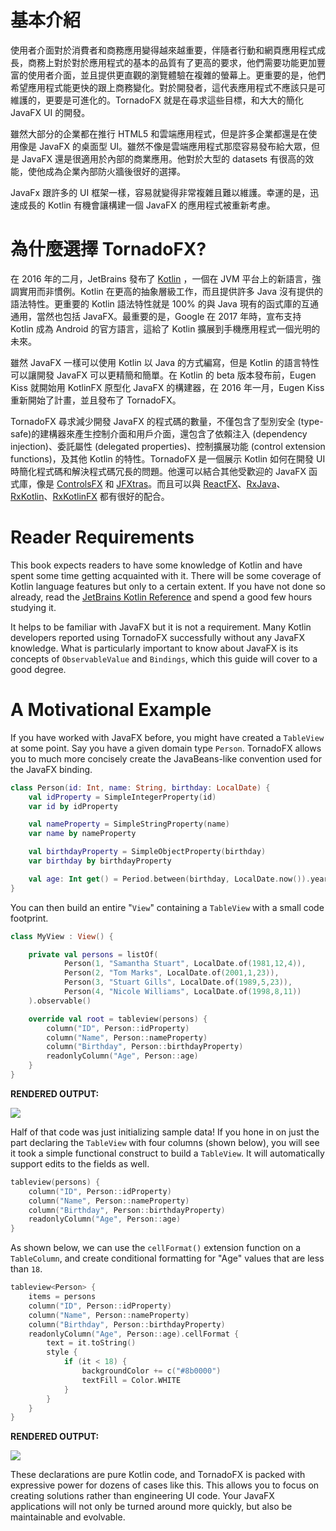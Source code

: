 # 基本介紹

使用者介面對於消費者和商務應用變得越來越重要，伴隨者行動和網頁應用程式成長，商務上對於對於應用程式的基本的品質有了更高的要求，他們需要功能更加豐富的使用者介面，並且提供更直觀的瀏覽體驗在複雜的螢幕上。更重要的是，他們希望應用程式能更快的跟上商務變化。對於開發者，這代表應用程式不應該只是可維護的，更要是可進化的。TornadoFX 就是在尋求這些目標，和大大的簡化 JavaFX UI 的開發。

雖然大部分的企業都在推行 HTML5 和雲端應用程式，但是許多企業都還是在使用像是 JavaFX 的桌面型 UI。雖然不像是雲端應用程式那麼容易發布給大眾，但是 JavaFX 還是很適用於內部的商業應用。他對於大型的 datasets 有很高的效能，使他成為企業內部防火牆後很好的選擇。

JavaFx 跟許多的 UI 框架一樣，容易就變得非常複雜且難以維護。幸運的是，迅速成長的 Kotlin 有機會讓構建一個 JavaFX 的應用程式被重新考慮。

# 為什麼選擇 TornadoFX?

在 2016 年的二月，JetBrains 發布了 [Kotlin](http://kotlinlang.org) ，一個在 JVM 平台上的新語言，強調實用而非慣例。Kotlin 在更高的抽象層級工作，而且提供許多 Java 沒有提供的語法特性。更重要的 Kotlin 語法特性就是 100% 的與 Java 現有的函式庫的互通通用，當然也包括 JavaFX。最重要的是，Google 在 2017 年時，宣布支持 Kotlin 成為 Android 的官方語言，這給了 Kotlin 擴展到手機應用程式一個光明的未來。

雖然 JavaFX 一樣可以使用 Kotlin 以 Java 的方式編寫，但是 Kotlin 的語言特性可以讓開發 JavaFX 可以更精簡和簡單。在 Kotlin 的 beta 版本發布前，Eugen Kiss 就開始用 KotlinFX 原型化 JavaFX 的構建器，在 2016 年一月，Eugen Kiss 重新開始了計畫，並且發布了 TornadoFX。

TornadoFX 尋求減少開發 JavaFX 的程式碼的數量，不僅包含了型別安全 (type-safe)的建構器來產生控制介面和用戶介面，還包含了依賴注入 (dependency injection)、委託屬性 (delegated properties)、控制擴展功能 (control extension functions)，及其他 Kotlin 的特性。TornadoFX 是一個展示 Kotlin 如何在開發 UI 時簡化程式碼和解決程式碼冗長的問題。他還可以結合其他受歡迎的 JavaFX 函式庫，像是 [ControlsFX](http://fxexperience.com/controlsfx/) 和 [JFXtras](http://jfxtras.org/)。而且可以與 [ReactFX](https://github.com/TomasMikula/ReactFX)、[RxJava](https://github.com/ReactiveX/RxJava)、[RxKotlin](https://github.com/ReactiveX/RxKotlin)、[RxKotlinFX](https://github.com/thomasnield/RxKotlinFX) 都有很好的配合。

# Reader Requirements

This book expects readers to have some knowledge of Kotlin and have spent some time getting acquainted with it. There will be some coverage of Kotlin language features but only to a certain extent. If you have not done so already, read the [JetBrains Kotlin Reference](https://kotlinlang.org/docs/reference/) and spend a good few hours studying it.

It helps to be familiar with JavaFX but it is not a requirement. Many Kotlin developers reported using TornadoFX successfully without any JavaFX knowledge. What is particularly important to know about JavaFX is its concepts of `ObservableValue` and `Bindings`, which this guide will cover to a good degree. 

# A Motivational Example

If you have worked with JavaFX before, you might have created a `TableView` at some point. Say you have a given domain type `Person`. TornadoFX allows you to much more concisely create the JavaBeans-like convention used for the JavaFX binding.

```kotlin
class Person(id: Int, name: String, birthday: LocalDate) {
    val idProperty = SimpleIntegerProperty(id)
    var id by idProperty

    val nameProperty = SimpleStringProperty(name)
    var name by nameProperty

    val birthdayProperty = SimpleObjectProperty(birthday)
    var birthday by birthdayProperty

    val age: Int get() = Period.between(birthday, LocalDate.now()).years
}
```

You can then build an entire "`View`" containing a `TableView` with a small code footprint.

```kotlin
class MyView : View() {

    private val persons = listOf(
            Person(1, "Samantha Stuart", LocalDate.of(1981,12,4)),
            Person(2, "Tom Marks", LocalDate.of(2001,1,23)),
            Person(3, "Stuart Gills", LocalDate.of(1989,5,23)),
            Person(4, "Nicole Williams", LocalDate.of(1998,8,11))
    ).observable()

    override val root = tableview(persons) {
        column("ID", Person::idProperty)
        column("Name", Person::nameProperty)
        column("Birthday", Person::birthdayProperty)
        readonlyColumn("Age", Person::age)
    }
}
```

**RENDERED OUTPUT:**

![](https://camo.githubusercontent.com/21d91e000f36556b67bea322ff1152199aee483e/68747470733a2f2f692e696d6775722e636f6d2f41474d435038532e706e67)

Half of that code was just initializing sample data! If you hone in on just the part declaring the `TableView` with four columns (shown below), you will see it took a simple functional construct to build a `TableView`. It will automatically support edits to the fields as well.

```kotlin
tableview(persons) {
    column("ID", Person::idProperty)
    column("Name", Person::nameProperty)
    column("Birthday", Person::birthdayProperty)
    readonlyColumn("Age", Person::age)
}
```

As shown below, we can use the `cellFormat()` extension function on a `TableColumn`, and create conditional formatting for "Age" values that are less than `18`.

```kotlin
tableview<Person> {
    items = persons
    column("ID", Person::idProperty)
    column("Name", Person::nameProperty)
    column("Birthday", Person::birthdayProperty)
    readonlyColumn("Age", Person::age).cellFormat {
        text = it.toString()
        style {
            if (it < 18) {
                backgroundColor += c("#8b0000")
                textFill = Color.WHITE
            }
        }
    }
}
```

**RENDERED OUTPUT:**

![](https://camo.githubusercontent.com/dbc9a172be484e4ab8eeb0accc3799500e9fe791/68747470733a2f2f692e696d6775722e636f6d2f4d7932475545762e706e67)

These declarations are pure Kotlin code, and TornadoFX is packed with expressive power for dozens of cases like this. This allows you to focus on creating solutions rather than engineering UI code. Your JavaFX applications will not only be turned around more quickly, but also be maintainable and evolvable.
